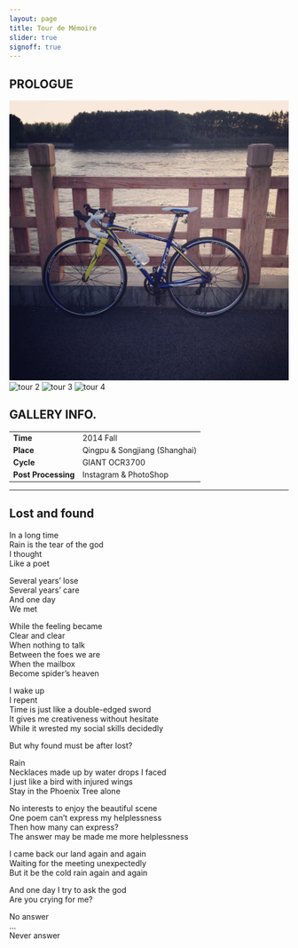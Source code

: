 ```yaml
---
layout: page
title: Tour de Mémoire
slider: true
signoff: true
---
```


## PROLOGUE

<div id="slider">
  <img src="/images/tour/t04.jpg" alt="tour 1" />
  <img data-src="/images/tour/t01.jpg" src="" alt="tour 2" />
  <img data-src="/images/tour/t02.jpg" src="" alt="tour 3" />
  <img data-src="/images/tour/t03.jpg" src="" alt="tour 4" />
</div>

## GALLERY INFO.

|                   |                             |
|:------------------|:----------------------------|
|**Time**           |2014 Fall                    |
|**Place**          |Qingpu & Songjiang (Shanghai)|
|**Cycle**          |GIANT OCR3700                |
|**Post Processing**|Instagram & PhotoShop        |

---

## Lost and found  
In a long time  
Rain is the tear of the god  
I thought  
Like a poet  

Several years’ lose  
Several years’ care  
And one day  
We met  

While the feeling became  
Clear and clear  
When nothing to talk  
Between the foes we are  
When the mailbox  
Become spider’s heaven  

I wake up  
I repent  
Time is just like a double-edged sword  
It gives me creativeness without hesitate  
While it wrested my social skills decidedly  

But why found must be after lost?  

Rain  
Necklaces made up by water drops I faced  
I just like a bird with injured wings  
Stay in the Phoenix Tree alone  

No interests to enjoy the beautiful scene  
One poem can’t express my helplessness  
Then how many can express?  
The answer may be made me more helplessness  

I came back our land again and again  
Waiting for the meeting unexpectedly  
But it be the cold rain again and again  

And one day
I try to ask the god  
Are you crying for me?  

No answer  
…  
Never answer  


<script src="/javascripts/ideal-image-slider.min.js"></script>
<script>
  var slider = new IdealImageSlider.Slider({
    selector: '#slider',
    height: $('#slider').width(),
    interval: 5000,
    effect: 'fade',
    disableNav: true,
  });
  slider.addBulletNav();
  slider.start();
  $(window).resize(function() {
    $('#slider').height($('#slider').width());
  });
</script>
